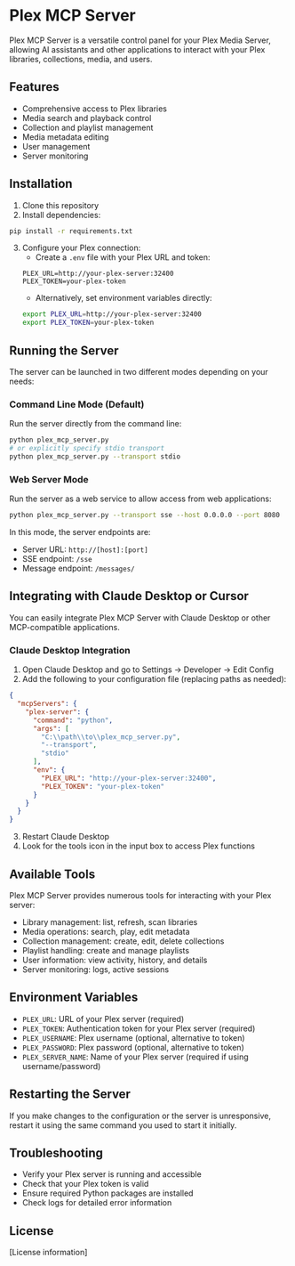 # Plex MCP Server

Plex MCP Server is a versatile control panel for your Plex Media Server, allowing AI assistants and other applications to interact with your Plex libraries, collections, media, and users.

## Features

- Comprehensive access to Plex libraries
- Media search and playback control
- Collection and playlist management
- Media metadata editing
- User management
- Server monitoring

## Installation

1. Clone this repository
2. Install dependencies:
```bash
pip install -r requirements.txt
```
3. Configure your Plex connection:
   - Create a `.env` file with your Plex URL and token:
   ```
   PLEX_URL=http://your-plex-server:32400
   PLEX_TOKEN=your-plex-token
   ```
   - Alternatively, set environment variables directly:
   ```bash
   export PLEX_URL=http://your-plex-server:32400
   export PLEX_TOKEN=your-plex-token
   ```

## Running the Server

The server can be launched in two different modes depending on your needs:

### Command Line Mode (Default)

Run the server directly from the command line:

```bash
python plex_mcp_server.py
# or explicitly specify stdio transport
python plex_mcp_server.py --transport stdio
```

### Web Server Mode

Run the server as a web service to allow access from web applications:

```bash
python plex_mcp_server.py --transport sse --host 0.0.0.0 --port 8080
```

In this mode, the server endpoints are:
- Server URL: `http://[host]:[port]`
- SSE endpoint: `/sse`
- Message endpoint: `/messages/`

## Integrating with Claude Desktop or Cursor

You can easily integrate Plex MCP Server with Claude Desktop or other MCP-compatible applications.

### Claude Desktop Integration

1. Open Claude Desktop and go to Settings → Developer → Edit Config
2. Add the following to your configuration file (replacing paths as needed):

```json
{
  "mcpServers": {
    "plex-server": {
      "command": "python",
      "args": [
        "C:\\path\\to\\plex_mcp_server.py",
        "--transport",
        "stdio"
      ],
      "env": {
        "PLEX_URL": "http://your-plex-server:32400",
        "PLEX_TOKEN": "your-plex-token"
      }
    }
  }
}
```

3. Restart Claude Desktop
4. Look for the tools icon in the input box to access Plex functions
   
## Available Tools

Plex MCP Server provides numerous tools for interacting with your Plex server:

- Library management: list, refresh, scan libraries
- Media operations: search, play, edit metadata
- Collection management: create, edit, delete collections
- Playlist handling: create and manage playlists
- User information: view activity, history, and details
- Server monitoring: logs, active sessions

## Environment Variables

- `PLEX_URL`: URL of your Plex server (required)
- `PLEX_TOKEN`: Authentication token for your Plex server (required)
- `PLEX_USERNAME`: Plex username (optional, alternative to token)
- `PLEX_PASSWORD`: Plex password (optional, alternative to token)
- `PLEX_SERVER_NAME`: Name of your Plex server (required if using username/password)

## Restarting the Server

If you make changes to the configuration or the server is unresponsive, restart it using the same command you used to start it initially.

## Troubleshooting

- Verify your Plex server is running and accessible
- Check that your Plex token is valid
- Ensure required Python packages are installed
- Check logs for detailed error information

## License

[License information]
